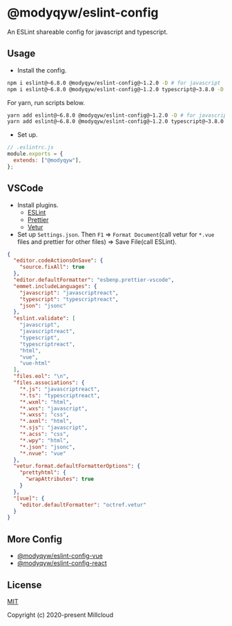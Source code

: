 # @modyqyw/eslint-config

An ESLint shareable config for javascript and typescript.

## Usage

- Install the config.

```sh
npm i eslint@~6.8.0 @modyqyw/eslint-config@~1.2.0 -D # for javascript
npm i eslint@~6.8.0 @modyqyw/eslint-config@~1.2.0 typescript@~3.8.0 -D # for typescript
```

For yarn, run scripts below.

```sh
yarn add eslint@~6.8.0 @modyqyw/eslint-config@~1.2.0 -D # for javascript
yarn add eslint@~6.8.0 @modyqyw/eslint-config@~1.2.0 typescript@~3.8.0 -D # for typescript
```

- Set up.

```js
// .eslintrc.js
module.exports = {
  extends: ["@modyqyw"],
};
```

## VSCode

- Install plugins.
  - [ESLint](https://marketplace.visualstudio.com/items?itemName=dbaeumer.vscode-eslint)
  - [Prettier](https://marketplace.visualstudio.com/items?itemName=esbenp.prettier-vscode)
  - [Vetur](https://marketplace.visualstudio.com/items?itemName=octref.vetur)
- Set up `Settings.json`. Then `F1` => `Format Document`(call vetur for `*.vue` files and prettier for other files) => Save File(call ESLint).

```json
{
  "editor.codeActionsOnSave": {
    "source.fixAll": true
  },
  "editor.defaultFormatter": "esbenp.prettier-vscode",
  "emmet.includeLanguages": {
    "javascript": "javascriptreact",
    "typescript": "typescriptreact",
    "json": "jsonc"
  },
  "eslint.validate": [
    "javascript",
    "javascriptreact",
    "typescript",
    "typescriptreact",
    "html",
    "vue",
    "vue-html"
  ],
  "files.eol": "\n",
  "files.associations": {
    "*.js": "javascriptreact",
    "*.ts": "typescriptreact",
    "*.wxml": "html",
    "*.wxs": "javascript",
    "*.wxss": "css",
    "*.axml": "html",
    "*.sjs": "javascript",
    "*.acss": "css",
    "*.wpy": "html",
    "*.json": "jsonc",
    "*.nvue": "vue"
  },
  "vetur.format.defaultFormatterOptions": {
    "prettyhtml": {
      "wrapAttributes": true
    }
  },
  "[vue]": {
    "editor.defaultFormatter": "octref.vetur"
  }
}
```

## More Config

- [@modyqyw/eslint-config-vue](https://github.com/Millcloud/eslint-config-vue)
- [@modyqyw/eslint-config-react](https://github.com/Millcloud/eslint-config-react)

## License

[MIT](./LICENSE)

Copyright (c) 2020-present Millcloud
